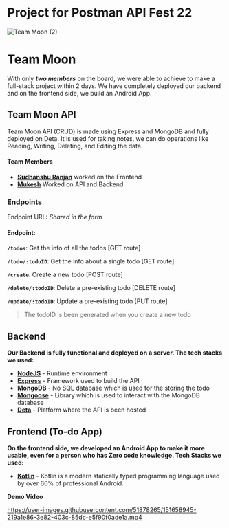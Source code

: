 # Project for Postman API Fest 22

![Team Moon (2)](https://user-images.githubusercontent.com/51878265/151656237-ca61c874-901a-4515-8269-8834e68e787f.png)

# Team Moon

With only ***two members*** on the board, we were able to achieve to make a full-stack project within 2 days. We have completely deployed our backend and on the frontend side, we build an Android App.


## Team Moon API
Team Moon API (CRUD) is made using Express and MongoDB and fully deployed on Deta. It is used for taking notes. we can do operations like Reading, Writing, Deleting, and Editing the data.

#### Team Members

- [**Sudhanshu Ranjan**](https://github.com/srjranjan) worked on the Frontend
- [**Mukesh**](https://github.com/Kira272921) Worked on API and Backend

### Endpoints

Endpoint URL: *Shared in the form*

#### Endpoint:

**`/todos`**: Get the info of all the todos [GET route]

**`/todo/:todoID`**: Get the info about a single todo [GET route]

**`/create`**: Create a new todo [POST route]

**`/delete/:todoID`**: Delete a pre-existing todo [DELETE route]

**`/update/:todoID`**: Update a pre-existing todo [PUT route]

> The todoID is been generated when you create a new todo


## Backend

**Our Backend is fully functional and deployed on a server. The tech stacks we used:**

- [**NodeJS**](https://nodejs.org/) - Runtime environment
- [**Express**](https://expressjs.com/) - Framework used to build the API
- [**MongoDB**](https://mongodb.com/) - No SQL database which is used for the storing the todo
- [**Mongoose**](https://mongoosejs.com/) - Library which is used to interact with the MongoDB database 
- [**Deta**]( https://deta.sh/ ) - Platform where the API is been hosted



## Frontend (To-do App)

**On the frontend side, we developed an Android App to make it more usable, even for a person who has Zero code knowledge. Tech Stacks we used:**

- [**Kotlin**](https://kotlinlang.org/) - Kotlin is a modern statically typed programming language used by over 60% of professional Android.

**Demo Video**

https://user-images.githubusercontent.com/51878265/151658945-219a1e86-3e82-403c-85dc-e5f90f0ade1a.mp4
